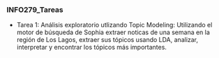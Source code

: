 ### INFO279_Tareas

- Tarea 1: Análisis exploratorio utlizando Topic Modeling: Utilizando el motor de búsqueda de Sophia extraer noticas de una semana en la región de Los Lagos, extraer sus tópicos usando LDA, analizar, interpretar y encontrar los tópicos más importantes. 
